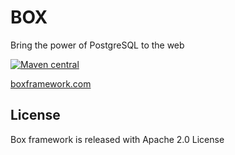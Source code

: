 BOX 
============================
Bring the power of PostgreSQL to the web

[![Maven central](https://flat.badgen.net/maven/v/maven-central/com.boxframework/box-server_2.13)](https://maven-badges.herokuapp.com/maven-central/com.boxframework/box-server_2.13)

[boxframework.com](https://www.boxframework.com)

## License

Box framework is released with Apache 2.0 License



